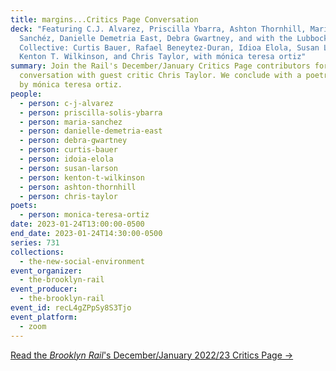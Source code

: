 ```yaml
---
title: margins...Critics Page Conversation
deck: "Featuring C.J. Alvarez, Priscilla Ybarra, Ashton Thornhill, María
  Sanchéz, Danielle Demetria East, Debra Gwartney, and with the Lubbock Scapes
  Collective: Curtis Bauer, Rafael Beneytez-Duran, Idioa Elola, Susan Larson,
  Kenton T. Wilkinson, and Chris Taylor, with mónica teresa ortiz"
summary: Join the Rail's December/January Critics Page contributors for a
  conversation with guest critic Chris Taylor. We conclude with a poetry reading
  by mónica teresa ortiz.
people:
  - person: c-j-alvarez
  - person: priscilla-solis-ybarra
  - person: maria-sanchez
  - person: danielle-demetria-east
  - person: debra-gwartney
  - person: curtis-bauer
  - person: idoia-elola
  - person: susan-larson
  - person: kenton-t-wilkinson
  - person: ashton-thornhill
  - person: chris-taylor
poets:
  - person: monica-teresa-ortiz
date: 2023-01-24T13:00:00-0500
end_date: 2023-01-24T14:30:00-0500
series: 731
collections:
  - the-new-social-environment
event_organizer:
  - the-brooklyn-rail
event_producer:
  - the-brooklyn-rail
event_id: recL4gZPpSy8S3Tjo
event_platform:
  - zoom
---
```

[Read the *Brooklyn Rail*'s December/January 2022/23 Critics Page →](https://brooklynrail.org/2023/12/criticspage)